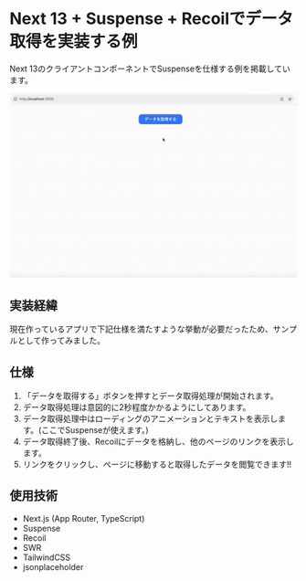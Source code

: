 # Next 13 + Suspense + Recoilでデータ取得を実装する例

Next 13のクライアントコンポーネントでSuspenseを仕様する例を掲載しています。

![Next13とSuspenseで動くWebアプリの例の動画](./nextjs-suspense.gif)

## 実装経緯
現在作っているアプリで下記仕様を満たすような挙動が必要だったため、サンプルとして作ってみました。

## 仕様
1. 「データを取得する」ボタンを押すとデータ取得処理が開始されます。
2. データ取得処理は意図的に2秒程度かかるようにしてあります。
3. データ取得処理中はローディングのアニメーションとテキストを表示します。(ここでSuspenseが使えます。)
4. データ取得終了後、Recoilにデータを格納し、他のページのリンクを表示します。
5. リンクをクリックし、ページに移動すると取得したデータを閲覧できます!!

## 使用技術
- Next.js (App Router, TypeScript)
- Suspense
- Recoil
- SWR
- TailwindCSS
- jsonplaceholder
